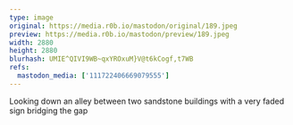 ```yaml
---
type: image
original: https://media.r0b.io/mastodon/original/189.jpeg
preview: https://media.r0b.io/mastodon/preview/189.jpeg
width: 2880
height: 2880
blurhash: UMIE^QIVI9WB~qxYROxuM}V@t6kCogf,t7WB
refs:
  mastodon_media: ['111722406669079555']
---
```


Looking down an alley between two sandstone buildings with a very faded sign bridging the gap
